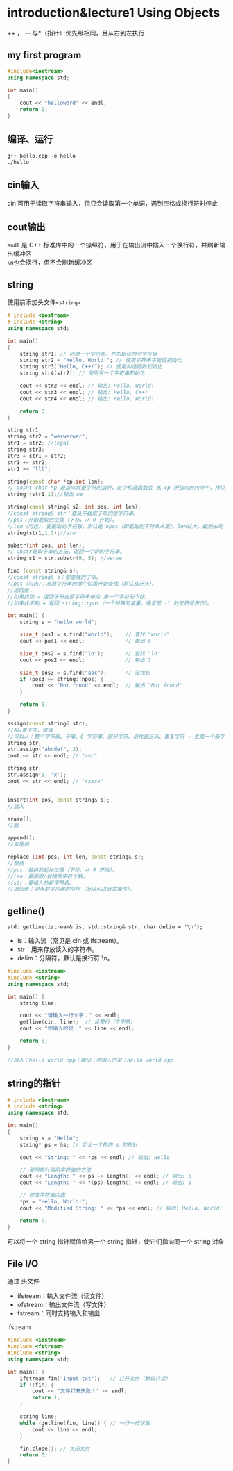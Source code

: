 # introduction&lecture1 Using Objects

++ ， -- 与*（指针）优先级相同，且从右到左执行  

## my first program

```cpp
#include<iostream>
using namespace std;

int main()
{
    cout << "helloword" << endl;
    return 0;
}
```
## 编译、运行

```
g++ hello.cpp -o hello  
./hello  
```

## cin输入
cin 可用于读取字符串输入，但只会读取第一个单词，遇到空格或换行符时停止

## cout输出
```endl``` 是 C++ 标准库中的一个操纵符，用于在输出流中插入一个换行符，并刷新输出缓冲区  
```\n```也会换行，但不会刷新缓冲区  

## string
使用前添加头文件```<string>```

```cpp
# include <iostream>
# include <string>
using namespace std;

int main()
{
    string str1; // 创建一个字符串，并初始化为空字符串
    string str2 = "Hello, World!"; // 使用字符串字面值初始化
    string str3("Hello, C++!"); // 使用构造函数初始化
    string str4(str2); // 使用另一个字符串初始化

    cout << str2 << endl; // 输出: Hello, World!
    cout << str3 << endl; // 输出: Hello, C++!
    cout << str4 << endl; // 输出: Hello, World!

    return 0;
}
```

```cpp
sting str1;
string str2 = "werwerwer";
str1 = str2; //legal
string str3;
str3 = str1 + str2;
str1 += str2;
str1 += "lll";

string(const char *cp,int len);
// cosnt char *p 是指向常量字符的指针，这个构造函数会 从 cp 所指向的内存中，拷贝前 len 个字符，并用它们来构造一个新的 string 对象。
string (str1,1);//输出 we

string(const string& s2, int pos, int len);
//const string& str：要从中截取子串的原字符串。
//pos：开始截取的位置（下标，从 0 开始）。
//len（可选）：要截取的字符数，默认是 npos（即截取到字符串末尾）。len过大，截到末尾
string(str1,1,3);//erw

substr(int pos, int len);
// ubstr是取子串的方法，返回一个新的字符串。
string s1 = str.substr(0, 5); //werwe

find (const string& s);
//const string& s：要查找的子串。
//pos（可选）：从原字符串的哪个位置开始查找（默认从开头）。
//返回值：
//如果找到 → 返回子串在原字符串中的 第一个字符的下标。
//如果找不到 → 返回 string::npos（一个特殊的常量，通常是 -1 的无符号表示）。

int main() {
    string s = "hello world";

    size_t pos1 = s.find("world");    // 查找 "world"
    cout << pos1 << endl;             // 输出 6

    size_t pos2 = s.find("lo");       // 查找 "lo"
    cout << pos2 << endl;             // 输出 3

    size_t pos3 = s.find("abc");      // 没找到
    if (pos3 == string::npos) {
        cout << "Not found" << endl;  // 输出 "Not found"
    }

    return 0;
}

assign(const string& str);
//和=差不多，赋值
//可以从：整个字符串、子串、C 字符串、部分字符、迭代器区间、重复字符 → 生成一个新字符串。
string str;
str.assign("abcdef", 3);
cout << str << endl; // "abc"

string str;
str.assign(5, 'x');
cout << str << endl; // "xxxxx"


insert(int pos, const string& s);
//插入

erase();
//删

append();
//末尾加

replace (int pos, int len, const string& s);
//替换
//pos：替换的起始位置（下标，从 0 开始）。
//len：要删除/替换的字符个数。
//str：要插入的新字符串。
//返回值：对当前字符串的引用（所以可以链式操作）。

```
## getline()
```std::getline(istream& is, std::string& str, char delim = '\n');```  

* is：输入流（常见是 cin 或 ifstream）。
* str：用来存放读入的字符串。
* delim：分隔符，默认是换行符 \n。

```cpp
#include <iostream>
#include <string>
using namespace std;

int main() {
    string line;

    cout << "请输入一行文字：" << endl;
    getline(cin, line);  // 读整行（含空格）
    cout << "你输入的是：" << line << endl;

    return 0;
}

//输入：hello world cpp；输出：你输入的是：hello world cpp
```

## string的指针
```cpp
# include <iostream>
# include <string>
using namespace std;

int main()
{
    string s = "Hello";
    string* ps = &s; // 定义一个指向 s 的指针

    cout << "String: " << *ps << endl; // 输出: Hello

    // 使用指针调用字符串的方法
    cout << "Length: " << ps -> length() << endl; // 输出: 5
    cout << "Length: " << *(ps).length() << endl; // 输出: 5

    // 修改字符串内容
    *ps = "Hello, World!";
    cout << "Modified String: " << *ps << endl; // 输出: Hello, World!

    return 0;
}
```

可以将一个 string 指针赋值给另一个 string 指针，使它们指向同一个 string 对象  

## File I/O
通过<fstream> 头文件  

* ifstream：输入文件流（读文件）
* ofstream：输出文件流（写文件）
* fstream：同时支持输入和输出  

ifstream  
```cpp
#include <iostream>
#include <fstream>
#include <string>
using namespace std;

int main() {
    ifstream fin("input.txt");   // 打开文件（默认只读）
    if (!fin) {
        cout << "文件打开失败！" << endl;
        return 1;
    }

    string line;
    while (getline(fin, line)) { // 一行一行读取
        cout << line << endl;
    }

    fin.close(); // 关闭文件
    return 0;
}
```
